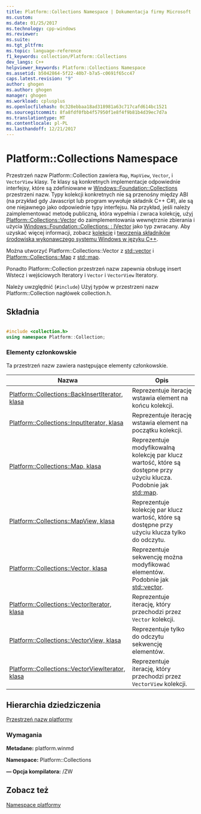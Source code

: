 ```yaml
---
title: Platform::Collections Namespace | Dokumentacja firmy Microsoft
ms.custom: 
ms.date: 01/25/2017
ms.technology: cpp-windows
ms.reviewer: 
ms.suite: 
ms.tgt_pltfrm: 
ms.topic: language-reference
f1_keywords: collection/Platform::Collections
dev_langs: C++
helpviewer_keywords: Platform::Collections Namespace
ms.assetid: b5042864-5f22-40b7-b7a5-c0691f65cc47
caps.latest.revision: "9"
author: ghogen
ms.author: ghogen
manager: ghogen
ms.workload: cplusplus
ms.openlocfilehash: 0c328ebbaa18ad318981a63c717cafd614bc1521
ms.sourcegitcommit: 8fa8fdf0fbb4f57950f1e8f4f9b81b4d39ec7d7a
ms.translationtype: MT
ms.contentlocale: pl-PL
ms.lasthandoff: 12/21/2017
---
```

# <a name="platformcollections-namespace"></a>Platform::Collections Namespace
Przestrzeń nazw Platform::Collection zawiera `Map`, `MapView`, `Vector`, i `VectorView` klasy. Te klasy są konkretnych implementacje odpowiednie interfejsy, które są zdefiniowane w [Windows::Foundation::Collections](http://go.microsoft.com/fwlink/p/?LinkId=262645) przestrzeni nazw. Typy kolekcji konkretnych nie są przenośny między ABI (na przykład gdy Javascript lub program wywołuje składnik C++ C#), ale są one niejawnego jako odpowiednie typy interfejsu. Na przykład, jeśli należy zaimplementować metodę publiczną, która wypełnia i zwraca kolekcję, użyj [Platform::Collections::Vector](../cppcx/platform-collections-vector-class.md) do zaimplementowania wewnętrznie zbierania i użycia [Windows::Foundation::Collections: : IVector](http://go.microsoft.com/fwlink/p/?LinkId=262410) jako typ zwracany. Aby uzyskać więcej informacji, zobacz [kolekcje](../cppcx/collections-c-cx.md) i [tworzenia składników środowiska wykonawczego systemu Windows w języku C++](/MicrosoftDocs/windows-uwp/blob/docs/windows-apps-src/winrt-components/creating-windows-runtime-components-in-cpp.md).  
  
 Można utworzyć Platform::Collections::Vector z [std::vector](../standard-library/vector-class.md) i [Platform::Collections::Map](../cppcx/platform-collections-map-class.md) z [std::map](../standard-library/map-class.md).  
  
 Ponadto Platform::Collection przestrzeń nazw zapewnia obsługę insert Wstecz i wejściowych Iteratory i `Vector` i `VectorView` Iteratory.  
  
 Należy uwzględnić (`#include`) Użyj typów w przestrzeni nazw Platform::Collection nagłówek collection.h.  
  
## <a name="syntax"></a>Składnia  
  
```cpp  
  
#include <collection.h>  
using namespace Platform::Collection;  
```  
  
### <a name="members"></a>Elementy członkowskie  
 Ta przestrzeń nazw zawiera następujące elementy członkowskie.  
  
|Nazwa|Opis|  
|----------|-----------------|  
|[Platform::Collections::BackInsertIterator, klasa](../cppcx/platform-collections-backinsertiterator-class.md)|Reprezentuje iterację wstawia element na końcu kolekcji.|  
|[Platform::Collections::InputIterator, klasa](../cppcx/platform-collections-inputiterator-class.md)|Reprezentuje iterację wstawia element na początku kolekcji.|  
|[Platform::Collections::Map, klasa](../cppcx/platform-collections-map-class.md)|Reprezentuje modyfikowalną kolekcję par klucz wartość, które są dostępne przy użyciu klucza. Podobnie jak [std::map](../standard-library/map-class.md).|  
|[Platform::Collections::MapView, klasa](../cppcx/platform-collections-mapview-class.md)|Reprezentuje kolekcję par klucz wartość, które są dostępne przy użyciu klucza tylko do odczytu.|  
|[Platform::Collections::Vector, klasa](../cppcx/platform-collections-vector-class.md)|Reprezentuje sekwencję można modyfikować elementów. Podobnie jak [std::vector](../standard-library/vector-class.md).|  
|[Platform::Collections::VectorIterator, klasa](../cppcx/platform-collections-vectoriterator-class.md)|Reprezentuje iterację, który przechodzi przez `Vector` kolekcji.|  
|[Platform::Collections::VectorView, klasa](../cppcx/platform-collections-vectorview-class.md)|Reprezentuje tylko do odczytu sekwencję elementów.|  
|[Platform::Collections::VectorViewIterator, klasa](../cppcx/platform-collections-vectorviewiterator-class.md)|Reprezentuje iterację, który przechodzi przez `VectorView` kolekcji.|  
  
## <a name="inheritance-hierarchy"></a>Hierarchia dziedziczenia  
 [Przestrzeń nazw platformy](../cppcx/platform-namespace-c-cx.md)  
  
### <a name="requirements"></a>Wymagania  
 **Metadane:** platform.winmd  
  
 **Namespace:** Platform::Collections  
  
 **— Opcja kompilatora:** /ZW  
  
## <a name="see-also"></a>Zobacz też  
 [Namespace platformy](../cppcx/platform-namespace-c-cx.md)